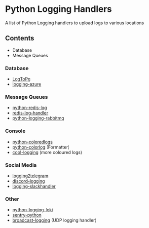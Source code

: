 # Python Logging Handlers

A list of Python Logging handlers to upload logs to various locations

## Contents

* Database
* Message Queues

### Database

* [LogToPg](https://github.com/216software/logtopg)
* [logging-azure](https://github.com/matchawine/logging-azure)

### Message Queues

* [python-redis-log](https://github.com/jedp/python-redis-log)
* [redis-log-handler](https://pypi.org/project/redis-log-handler/)
* [python-logging-rabbitmq](https://github.com/albertomr86/python-logging-rabbitmq)

### Console

* [python-coloredlogs](https://github.com/xolox/python-coloredlogs)
* [python-colorlog](https://github.com/borntyping/python-colorlog) (Formatter)
* [cool-logging](https://github.com/rshk/cool-logging) (more coloured logs)

### Social Media

* [logging2telegram](https://github.com/tezmen/logging2telegram)
* [discord-logging](https://pypi.org/project/discord-logging/)
* [logging-slackhandler](https://github.com/Greums/logging-slackhandler)

### Other

* [python-logging-loki](https://github.com/greyzmeem/python-logging-loki)
* [sentry-python](https://github.com/getsentry/sentry-python)
* [broadcast-logging](https://github.com/languitar/broadcast-logging) (UDP logging handler)
